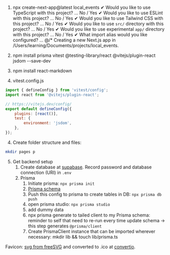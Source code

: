 1. npx create-next-app@latest local_events
   ✔ Would you like to use TypeScript with this project? … No / Yes
   ✔ Would you like to use ESLint with this project? … No / Yes
   ✔ Would you like to use Tailwind CSS with this project? … No / Yes
   ✔ Would you like to use `src/` directory with this project? … No / Yes
   ✔ Would you like to use experimental `app/` directory with this project? … No / Yes
   ✔ What import alias would you like configured? … @/\*
   Creating a new Next.js app in /Users/learning/Documents/projects/local_events.

2. npm install prisma vitest @testing-library/react @vitejs/plugin-react jsdom --save-dev
3. npm install react-markdown

4. vitest.config.js

```javascript
import { defineConfig } from 'vitest/config';
import react from '@vitejs/plugin-react';

// https://vitejs.dev/config/
export default defineConfig({
	plugins: [react()],
	test: {
		environment: 'jsdom',
	},
});
```

4. Create folder structure and files:
    
```bash
mkdir pages p

```

5. Get backend setup
   1. Create database at [supabase](app.supabase.com). Record password and database connection (URI) in `.env`
   2. Prisma
      1. Initiate prisma: `npx prisma init`
      2. [Prisma schema](https://pris.ly/d/prisma-schema)
      3. Push this config to prisma to create tables in DB: `npx prisma db push`
      4. open prisma studio: `npx prisma studio`
      5. add dummy data 
      6. npx prisma generate to tailed client to my Prisma schema: reminder to self that need to re-run every time update schema -> this step generates `@prisma/client`
      7. Create PrismaClient instance that can be imported wherever necessary: mkdir lib && touch lib/prisma.ts


Favicon: [svg from freeSVG](https://freesvg.org/cartoon-kids-playing) and converted to .ico at [convertio](https://convertio.co/svg-ico/).